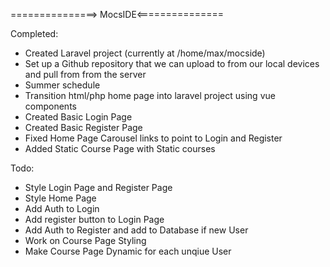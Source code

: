 ===============> MocsIDE<===============

Completed:

* Created Laravel project (currently at /home/max/mocside)
* Set up a Github repository that we can upload to from our local devices and pull from from the server
* Summer schedule
* Transition html/php home page into laravel project using vue components
* Created Basic Login Page
* Created Basic Register Page
* Fixed Home Page Carousel links to point to Login and Register
* Added Static Course Page with Static courses

Todo:

* Style Login Page and Register Page
* Style Home Page
* Add Auth to Login
* Add register button to Login Page
* Add Auth to Register and add to Database if new User
* Work on Course Page Styling
* Make Course Page Dynamic for each unqiue User
